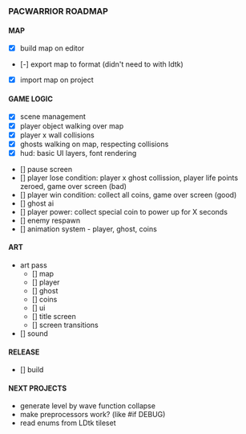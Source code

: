 ### PACWARRIOR ROADMAP

#### MAP

- [x] build map on editor
- [-] export map to format (didn't need to with ldtk)
- [x] import map on project

#### GAME LOGIC

- [x] scene management
- [x] player object walking over map
- [x] player x wall collisions
- [x] ghosts walking on map, respecting collisions
- [x] hud: basic UI layers, font rendering
- [] pause screen
- [] player lose condition: player x ghost collission, player life points zeroed, game over screen (bad)
- [] player win condition: collect all coins, game over screen (good)
- [] ghost ai
- [] player power: collect special coin to power up for X seconds
- [] enemy respawn
- [] animation system - player, ghost, coins

#### ART

- art pass
    - [] map
    - [] player
    - [] ghost
    - [] coins
    - [] ui
    - [] title screen
    - [] screen transitions
- [] sound

#### RELEASE

- [] build

#### NEXT PROJECTS

- generate level by wave function collapse
- make preprocessors work? (like #if DEBUG)
- read enums from LDtk tileset